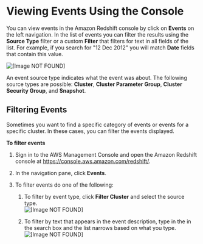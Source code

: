# Viewing Events Using the Console<a name="viewing-events-console"></a>

You can view events in the Amazon Redshift console by click on **Events** on the left navigation\. In the list of events you can filter the results using the **Source Type** filter or a custom **Filter** that filters for text in all fields of the list\. For example, if you search for "12 Dec 2012" you will match **Date** fields that contain this value\.

![\[Image NOT FOUND\]](http://docs.aws.amazon.com/redshift/latest/mgmt/images/events-list-10.png)

An event source type indicates what the event was about\. The following source types are possible: **Cluster**, **Cluster Parameter Group**, **Cluster Security Group**, and **Snapshot**\.

## Filtering Events<a name="filtering-events"></a>

Sometimes you want to find a specific category of events or events for a specific cluster\. In these cases, you can filter the events displayed\.

**To filter events**

1. Sign in to the AWS Management Console and open the Amazon Redshift console at [https://console\.aws\.amazon\.com/redshift/](https://console.aws.amazon.com/redshift/)\.

1. In the navigation pane, click **Events**\.

1. To filter events do one of the following:

   1. To filter by event type, click **Filter Cluster** and select the source type\.  
![\[Image NOT FOUND\]](http://docs.aws.amazon.com/redshift/latest/mgmt/images/events-list-20.png)

   1. To filter by text that appears in the event description, type in the in the search box and the list narrows based on what you type\.  
![\[Image NOT FOUND\]](http://docs.aws.amazon.com/redshift/latest/mgmt/images/events-list-30.png)